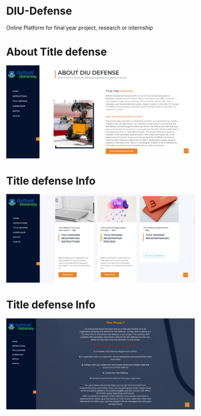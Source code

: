 # DIU-Defense
Online Platform for final year project, research or internship

<h1>About Title defense</h1>
  <img src="https://github.com/Anower16/DIU-Defense/blob/master/images/1.png">
 <h1>Title defense Info</h1>
   <img src="https://github.com/Anower16/DIU-Defense/blob/master/images/2.png">
<h1>Title defense Info</h1>
   <img src="https://github.com/Anower16/DIU-Defense/blob/master/images/3.png">
